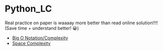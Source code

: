 # Python_LC
Real practice on paper is waaaay more better than read online solution!!!!
(Save time + understand better! 😀)
* [Big O Notation/Complexity](http://web.mit.edu/16.070/www/lecture/big_o.pdf)
* [Space Complexity](https://www.ics.uci.edu/~pattis/ICS-33/lectures/complexitypython.txt)

